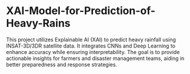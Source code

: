 # XAI-Model-for-Prediction-of-Heavy-Rains
This project utilizes Explainable AI (XAI) to predict heavy rainfall using INSAT-3D/3DR satellite data. It integrates CNNs and Deep Learning to enhance accuracy while ensuring interpretability. The goal is to provide actionable insights for farmers and disaster management teams, aiding in better preparedness and response strategies.
